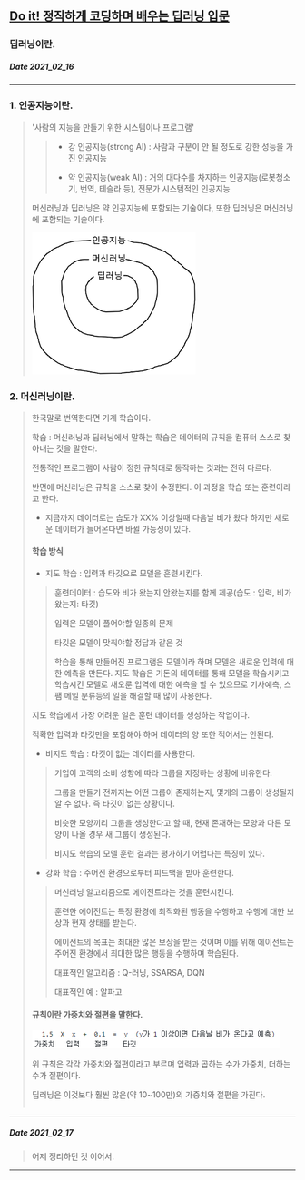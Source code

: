 ## [Do it! 정직하게 코딩하며 배우는 딥러닝 입문](https://play.google.com/store/books/details?id=fsGyDwAAQBAJ&pcampaignid=books_web_aboutlink)
### 딥러닝이란.
##### Date 2021_02_16
---
### 1. 인공지능이란.
> '사람의 지능을 만들기 위한 시스템이나 프로그램'
>> - 강 인공지능(strong AI) : 사람과 구분이 안 될 정도로 강한 성능을 가진 인공지능
>>
>> - 약 인공지능(weak AI) : 거의 대다수를 차지하는 인공지능(로봇청소기, 번역, 테슬라 등), 전문가 시스템적인 인공지능
>
> 머신러닝과 딥러닝은 약 인공지능에 포함되는 기술이다, 또한 딥러닝은 머신러닝에 포함되는 기술이다.
>
> ![그림예시](../image/01/deep_01_1.png)
>
### 2. 머신러닝이란.
> 한국말로 번역한다면 기계 학습이다.
>
> 학습 : 머신러닝과 딥러닝에서 말하는 학습은 데이터의 규칙을 컴퓨터 스스로 찾아내는 것을 말한다.
>
> 전통적인 프로그램이 사람이 정한 규칙대로 동작하는 것과는 전혀 다르다.
>
> 반면에 머신러닝은 규칙을 스스로 찾아 수정한다. 이 과정을 학습 또는 훈련이라고 한다.
>
> - 지금까지 데이터로는 습도가 XX% 이상일때 다음날 비가 왔다 하지만 새로운 데이터가 들어온다면 바뀔 가능성이 있다.
>
> #### 학습 방식
> - 지도 학습 : 입력과 타깃으로 모델을 훈련시킨다.
>> 훈련데이터 : 습도와 비가 왔는지 안왔는지를 함께 제공(습도 : 입력, 비가 왔는지: 타깃)
>>
>> 입력은 모델이 풀어야할 일종의 문제
>>
>> 타깃은 모델이 맞춰야할 정답과 같은 것
>>
>> 학습을 통해 만들어진 프로그램은 모델이라 하며 모델은 새로운 입력에 대한 예측을 만든다.
> 지도 학습은 기돈의 데이터를 통해 모델을 학습시키고 학습시킨 모델로 새오룬 입역에 대한 예측을 할 수 있으므로 기사예측, 스팸 메일 분류등의 일을 해결할 때 많이 사용한다.
>
> 지도 학습에서 가장 어려운 일은 훈련 데이터를 생성하는 작업이다.
>
> 적확한 입력과 타깃만을 포함해야 하며 데이터의 양 또한 적어서는 안된다.
>
> - 비지도 학습 : 타깃이 없는 데이터를 사용한다.
>> 기업이 고객의 소비 성향에 따라 그룹을 지정하는 상황에 비유한다.
>>
>> 그룹을 만들기 전까지는 어떤 그룹이 존재하는지, 몇개의 그룹이 생성될지 알 수 없다. 즉 타깃이 없는 상황이다.
>>
>> 비슷한 모양끼리 그룹을 생성한다고 할 때, 현재 존재하는 모양과 다른 모양이 나올 경우 새 그룹이 생성된다.
>>
>> 비지도 학습의 모델 훈련 결과는 평가하기 어렵다는 특징이 있다.
>
> - 강화 학습 : 주어진 환경으로부터 피드백을 받아 훈련한다.
>> 머신러닝 알고리즘으로 에이전트라는 것을 훈련시킨다.
>>
>> 훈련한 에이전트는 특정 환경에 최적화된 행동을 수행하고 수행에 대한 보상과 현재 상태를 받는다.
>>
>> 에이전트의 목표는 최대한 많은 보상을 받는 것이며 이를 위해 에이전트는 주어진 환경에서 최대한 많은 행동을 수행하며 학습된다.
>>
>> 대표적인 알고리즘 : Q-러닝, SSARSA, DQN
>>
>> 대표적인 예 : 알파고
>
> #### 규칙이란 가중치와 절편을 말한다.
> ![그림예시2](../image/01/deep_01_2.png)
> 
> 위 규칙은 각각 가중치와 절편이라고 부르며 입력과 곱하는 수가 가중치, 더하는 수가 절편이다.
>
> 딥러닝은 이것보다 훨씬 많은(약 10~100만)의 가중치와 절편을 가진다.
>
> ~~~오늘은 17p..~~~
---
##### Date 2021_02_17
> 어제 정리하던 것 이어서.
---

